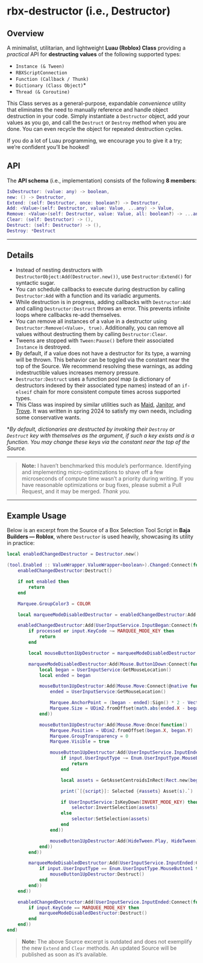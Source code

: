 # rbx-destructor (i.e., Destructor)

## Overview

A minimalist, utilitarian, and lightweight **Lua*u* (Roblox) Class** providing a *practical* API for **destructing values** of the following supported types:
- `Instance (& Tween)`
- `RBXScriptConnection`
- `Function (Callback / Thunk)`
- `Dictionary (Class Object)`*
- `Thread (& Coroutine)`

This Class serves as a general-purpose, expandable *convenience* utility that eliminates the need to manually reference and handle object destruction in your code. Simply instantiate a `Destructor` object, add your values as you go, and call the `Destruct` or `Destroy` method when you are done. You can even recycle the object for repeated destruction cycles.

If you do a lot of Luau programming, we encourage you to give it a try; we’re confident you’ll be hooked!

## API

The **API schema** (i.e., implementation) consists of the following **8 members**:

```lua
IsDestructor: (value: any) -> boolean,                                    -- Returns a *boolean* indicating whether `value` is a *Destructor*.
new: () -> Destructor,                                                    -- Returns a new *Destructor* object.
Extend: (self: Destructor, once: boolean?) -> Destructor,                 -- Returns a new sub-*Destructor* object that calls `Destruct` when the parent *Destructor* `self` calls `Destruct`. If `once` is *true*, `Destruct` will only be called once.
Add: <Value>(self: Destructor, value: Value, ...any) -> Value,            -- Adds `value` to the *Destructor*. If `value` is a *function*, it will be thunked with varargs `...`, and will throw an error if `Destruct` is executing.
Remove: <Value>(self: Destructor, value: Value, all: boolean?) -> ...any, -- Removes the first value matching `value` from the *Destructor* and returns it if found. If `all` is *true*, all values matching `value` will be removed and returned, not just the first.
Clear: (self: Destructor) -> (),                                          -- Removes all values from the *Destructor* without destructing them.
Destruct: (self: Destructor) -> (),                                       -- Destructs and removes all values from the *Destructor*. Throws an error if called during execution.
Destroy: *Destruct                                                        -- Alias for the `Destruct` method.
```

---

## Details

- Instead of nesting destructors with `DestructorObject:Add(Destructor.new())`, use `Destructor:Extend()` for syntactic sugar.
- You can schedule callbacks to execute during destruction by calling `Destructor:Add` with a function and its variadic arguments.
- While destruction is in progress, adding callbacks with `Destructor:Add` and calling `Destructor:Destruct` throws an error. This prevents infinite loops where callbacks re-add themselves.
- You can remove all instances of a value in a destructor using `Destructor:Remove(<Value>, true)`. Additionally, you can remove all values without destructing them by calling `Destructor:Clear`.
- Tweens are stopped with `Tween:Pause()` before their associated `Instance` is destroyed.
- By default, if a value does not have a destructor for its type, a warning will be thrown. This behavior can be toggled via the constant near the top of the Source. We recommend resolving these warnings, as adding indestructible values increases memory pressure.
- `Destructor:Destruct` uses a function pool map (a dictionary of destructors indexed by their associated type names) instead of an `if-elseif` chain for more consistent compute times across supported types.
- This Class was inspired by similar utilities such as [Maid](https://github.com/Quenty/NevermoreEngine/blob/main/src/maid/src/Shared/Maid.lua), [Janitor](https://github.com/howmanysmall/Janitor), and [Trove](https://github.com/Sleitnick/RbxUtil/blob/main/modules/trove/init.luau). It was written in spring 2024 to satisfy my own needs, including some conservative wants.

**By default, dictionaries are destructed by invoking their `Destroy` or `Destruct` key with themselves as the argument, if such a key exists and is a function. You may change these keys via the constant near the top of the Source.*

---

> **Note:** I haven’t benchmarked this module’s performance. Identifying and implementing micro-optimizations to shave off a few microseconds of compute time wasn’t a priority during writing. If you have reasonable optimizations or bug fixes, please submit a Pull Request, and it may be merged. *Thank you.*

---

## Example Usage

Below is an excerpt from the Source of a Box Selection Tool Script in **Baja Builders — Roblox**, where `Destructor` is used heavily, showcasing its utility in practice:

```lua
local enabledChangedDestructor = Destructor.new()

(tool.Enabled :: ValueWrapper.ValueWrapper<boolean>).Changed:Connect(function(enabled: boolean)
	enabledChangedDestructor:Destruct()

	if not enabled then
		return
	end

	Marquee.GroupColor3 = COLOR

	local marqueeModeDisabledDestructor = enabledChangedDestructor:Add(Destructor.new())

	enabledChangedDestructor:Add(UserInputService.InputBegan:Connect(function(input, processed)
		if processed or input.KeyCode ~= MARQUEE_MODE_KEY then
			return
		end

		local mouseButton1UpDestructor = marqueeModeDisabledDestructor:Add(Destructor.new())

		marqueeModeDisabledDestructor:Add(Mouse.Button1Down:Connect(function()
			local began = UserInputService:GetMouseLocation()
			local ended = began

			mouseButton1UpDestructor:Add(Mouse.Move:Connect(@native function()
				ended = UserInputService:GetMouseLocation()

				Marquee.AnchorPoint = (began - ended):Sign() * 2 - Vector2.one
				Marquee.Size = UDim2.fromOffset(math.abs(ended.X - began.X), math.abs(ended.Y - began.Y))
			end))

			mouseButton1UpDestructor:Add(Mouse.Move:Once(function()
				Marquee.Position = UDim2.fromOffset(began.X, began.Y)
				Marquee.GroupTransparency = 0
				Marquee.Visible = true

				mouseButton1UpDestructor:Add(UserInputService.InputEnded:Connect(function(input)
					if input.UserInputType ~= Enum.UserInputType.MouseButton1 then
						return
					end

					local assets = GetAssetCentroidsInRect(Rect.new(began:Min(ended), began:Max(ended)))

					print(`[{script}]: Selected {#assets} Asset(s).`)

					if UserInputService:IsKeyDown(INVERT_MODE_KEY) then
						selector:InvertSelection(assets)
					else
						selector:SetSelection(assets)
					end
				end))

				mouseButton1UpDestructor:Add(HideTween.Play, HideTween)
			end))
		end))

		marqueeModeDisabledDestructor:Add(UserInputService.InputEnded:Connect(function(input)
			if input.UserInputType == Enum.UserInputType.MouseButton1 then
				mouseButton1UpDestructor:Destruct()
			end
		end))
	end))

	enabledChangedDestructor:Add(UserInputService.InputEnded:Connect(function(input)
		if input.KeyCode == MARQUEE_MODE_KEY then
			marqueeModeDisabledDestructor:Destruct()
		end
	end))
end)
```

> **Note:** The above Source excerpt is outdated and does not exemplify the new `Extend` and `Clear` methods. An updated Source will be published as soon as it’s available.
